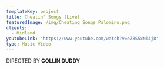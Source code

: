```yaml
---
templateKey: project
title: Cheatin' Songs (Live)
featuredImage: /img/Cheating Songs Palomino.png
clients:
  - Midland
youtubeLink: 'https://www.youtube.com/watch?v=e78S5xNT4j8'
type: Music Video
---
```

DIRECTED BY **COLLIN DUDDY**
